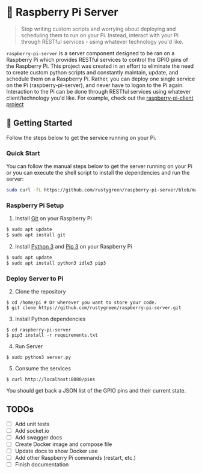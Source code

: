 # 🥧 Raspberry Pi Server

> Stop writing custom scripts and worrying about deploying and scheduling them to run on your Pi. Instead, interact with your Pi through RESTful services - using whatever technology you'd like.

`raspberry-pi-server` is a server component designed to be ran on a Raspberry Pi which provides RESTful services to control the GPIO pins of the Raspberry Pi. This project was created in an effort to eliminate the need to create custom python scripts and constantly maintain, update, and schedule them on a Raspberry Pi. Rather, you can deploy one single service on the Pi (raspberry-pi-server), and never have to logon to the Pi again. Interaction to the Pi can be done through RESTful services using whatever client/technology you'd like. For example, check out the [raspberry-pi-client project](https://github.com/rustygreen/raspberry-pi-client)

## 🏁 Getting Started

Follow the steps below to get the service running on your Pi.

### Quick Start

You can follow the manual steps below to get the server running on your Pi or you can execute the shell script to install the dependencies and run the server:

```bash
sudo curl -fL https://github.com/rustygreen/raspberry-pi-server/blob/main/setup.sh | sh -
```

### Raspberry Pi Setup

1. Install [Git](https://git-scm.com/) on your Raspberry Pi

```bash
$ sudo apt update
$ sudo apt install git
```

2. Install [Python 3](https://www.python.org/) and [Pip 3](https://pypi.org/project/pip/) on your Raspberry Pi

```bash
$ sudo apt update
$ sudo apt install python3 idle3 pip3
```

### Deploy Server to Pi

2. Clone the repository

```batch
$ cd /home/pi # Or wherever you want to store your code.
$ git clone https://github.com/rustygreen/raspberry-pi-server.git
```

3. Install Python dependencies

```batch
$ cd raspberry-pi-server
$ pip3 install -r requirements.txt
```

4. Run Server

```batch
$ sudo python3 server.py
```

5. Consume the services

```batch
$ curl http://localhost:8080/pins
```

You should get back a JSON list of the GPIO pins and their current state.

## TODOs

- [ ] Add unit tests
- [ ] Add socket.io
- [ ] Add swagger docs
- [ ] Create Docker image and compose file
- [ ] Update docs to show Docker use
- [ ] Add other Raspberry Pi commands (restart, etc.)
- [ ] Finish documentation
